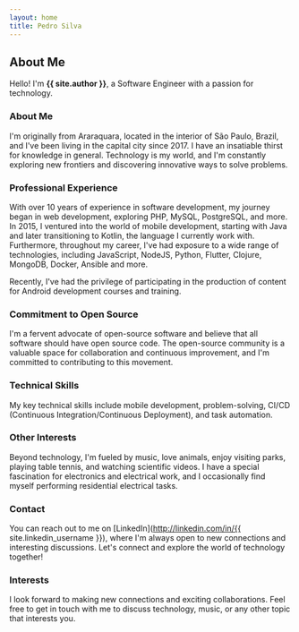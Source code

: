 ```yaml
---
layout: home
title: Pedro Silva
---
```


## About Me

Hello! I'm **{{ site.author }}**, a Software Engineer with a passion for technology.

### About Me

I'm originally from Araraquara, located in the interior of São Paulo, Brazil, and I've been living in the capital city since 2017. I have an insatiable thirst for knowledge in general. Technology is my world, and I'm constantly exploring new frontiers and discovering innovative ways to solve problems.

### Professional Experience

With over 10 years of experience in software development, my journey began in web development, exploring PHP, MySQL, PostgreSQL, and more. In 2015, I ventured into the world of mobile development, starting with Java and later transitioning to Kotlin, the language I currently work with. Furthermore, throughout my career, I've had exposure to a wide range of technologies, including JavaScript, NodeJS, Python, Flutter, Clojure, MongoDB, Docker, Ansible and more.

Recently, I've had the privilege of participating in the production of content for Android development courses and training.

### Commitment to Open Source

I'm a fervent advocate of open-source software and believe that all software should have open source code. The open-source community is a valuable space for collaboration and continuous improvement, and I'm committed to contributing to this movement.

### Technical Skills

My key technical skills include mobile development, problem-solving, CI/CD (Continuous Integration/Continuous Deployment), and task automation.

### Other Interests

Beyond technology, I'm fueled by music, love animals, enjoy visiting parks, playing table tennis, and watching scientific videos. I have a special fascination for electronics and electrical work, and I occasionally find myself performing residential electrical tasks.

### Contact

You can reach out to me on [LinkedIn](http://linkedin.com/in/{{ site.linkedin_username }}), where I'm always open to new connections and interesting discussions. Let's connect and explore the world of technology together!

### Interests

I look forward to making new connections and exciting collaborations. Feel free to get in touch with me to discuss technology, music, or any other topic that interests you.
